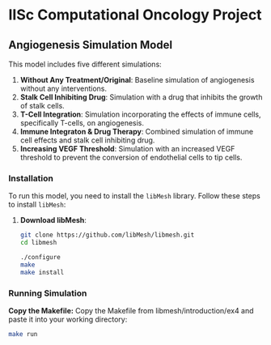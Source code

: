 # IISc Computational Oncology Project
## Angiogenesis Simulation Model


This model includes five different simulations: 
1. **Without Any Treatment/Original**: Baseline simulation of angiogenesis without any interventions.
2. **Stalk Cell Inhibiting Drug**: Simulation with a drug that inhibits the growth of stalk cells.
3. **T-Cell Integration**: Simulation incorporating the effects of immune cells, specifically T-cells, on angiogenesis.
4. **Immune Integraton & Drug Therapy**: Combined simulation of immune cell effects and stalk cell inhibiting drug.
5. **Increasing VEGF Threshold**: Simulation with an increased VEGF threshold to prevent the conversion of endothelial cells to tip cells.

### Installation

To run this model, you need to install the `libMesh` library. Follow these steps to install `libMesh`:

1. **Download libMesh**:
   ```sh
   git clone https://github.com/libMesh/libmesh.git
   cd libmesh

   ./configure
   make
   make install

### Running Simulation
**Copy the Makefile:**
Copy the Makefile from libmesh/introduction/ex4 and paste it into your working directory:
 ```sh
 make run
